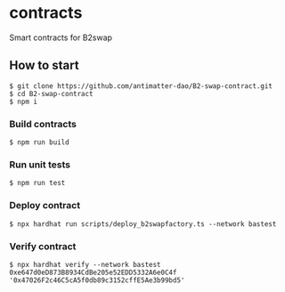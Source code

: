 # contracts

Smart contracts for B2swap

## How to start

```shell
$ git clone https://github.com/antimatter-dao/B2-swap-contract.git
$ cd B2-swap-contract
$ npm i
```

### Build contracts

```shell
$ npm run build
```

### Run unit tests

```shell
$ npm run test
```

### Deploy contract

```shell
$ npx hardhat run scripts/deploy_b2swapfactory.ts --network bastest
```

### Verify contract
```shell
$ npx hardhat verify --network bastest 0xe647d0eD873B8934CdBe205e52EDD5332A6e0C4f '0x47026F2c46C5cA5f0db89c3152cffE5Ae3b99bd5'
```
